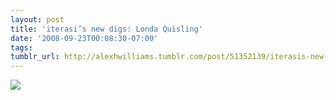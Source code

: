 ```yaml
---
layout: post
title: 'iterasi’s new digs: Londa Quisling'
date: '2008-09-23T00:08:30-07:00'
tags: 
tumblr_url: http://alexhwilliams.tumblr.com/post/51352139/iterasis-new-digs-londa-quisling
---
```

<img src="http://31.media.tumblr.com/EXq6qISREe7qdcjkqu3RSBMfo1_250.jpg"/>
